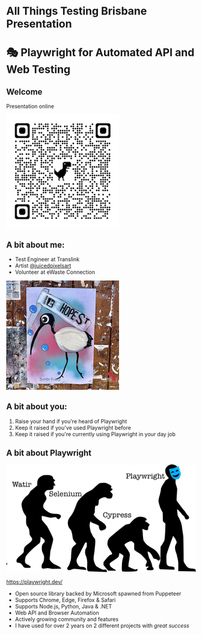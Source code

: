 # All Things Testing Brisbane Presentation

# 🎭 Playwright for Automated API and Web Testing

## Welcome

Presentation online

![qr code](/media/qrcode_presentation.png)

## A bit about me:

- Test Engineer at Translink
- Artist [@juicedpixelsart](https://www.instagram.com/juicedpixelsart/)
- Volunteer at eWaste Connection

![juiced pixels](/media/juicedpixels.png)

## A bit about you:

1. Raise your hand if you're heard of Playwright
2. Keep it raised if you've used Playwright before
3. Keep it raised if you're currently using Playwright in your day job

## A bit about Playwright

![Test tool evolution](/media/toolevolution.png)

https://playwright.dev/

- Open source library backed by Microsoft spawned from Puppeteer
- Supports Chrome, Edge, Firefox & Safari
- Supports Node.js, Python, Java & .NET
- Web API and Browser Automation
- Actively growing community and features
- I have used for over 2 years on 2 different projects with _great success_
